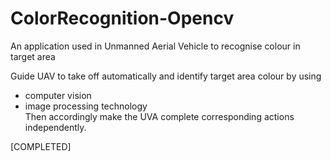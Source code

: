 # ColorRecognition-Opencv
An application used in Unmanned Aerial Vehicle to recognise colour in target area

Guide UAV to take off automatically and identify target area colour by using 
  - computer vision
  - image processing technology <br>
  Then accordingly make the UVA complete corresponding actions independently.
  
[COMPLETED]
